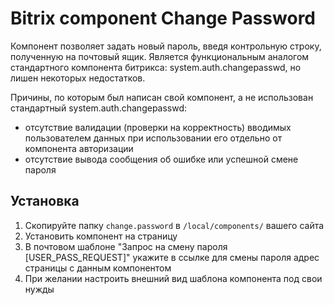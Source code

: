 Bitrix component Change Password
==============

Компонент позволяет задать новый пароль, введя контрольную строку, полученную на почтовый ящик. 
Является функциональным аналогом стандартного компонента битрикса: system.auth.changepasswd, но лишен некоторых недостатков.

Причины, по которым был написан свой компонент, а не использован стандартный  system.auth.changepasswd:
- отсутствие валидации (проверки на корректность) вводимых пользователем данных при использовании его отдельно
 от компонента авторизации
- отсутствие вывода сообщения об ошибке или успешной смене пароля

Установка
---------

1. Скопируйте папку `change.password` в `/local/components/` вашего сайта
2. Установить компонент на страницу 
3. В почтовом шаблоне "Запрос на смену пароля [USER_PASS_REQUEST]" укажите в ссылке для смены пароля адрес страницы 
с данным компонентом
4. При желании настроить внешний вид шаблона компонента под свои нужды